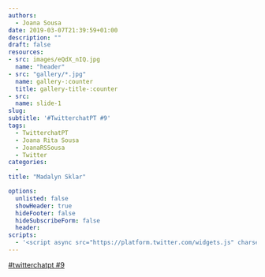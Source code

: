 ```yaml
---
authors:
  - Joana Sousa
date: 2019-03-07T21:39:59+01:00
description: ""
draft: false
resources: 
- src: images/eQdX_nIQ.jpg
  name: "header"
- src: "gallery/*.jpg"
  name: gallery-:counter
  title: gallery-title-:counter
- src:
  name: slide-1
slug:
subtitle: '#TwitterchatPT #9'
tags: 
  - TwitterchatPT
  - Joana Rita Sousa
  - JoanaRSSousa
  - Twitter
categories: 
  - 
title: "Madalyn Sklar"

options:
  unlisted: false
  showHeader: true
  hideFooter: false
  hideSubscribeForm: false
  header:
scripts:
  - '<script async src="https://platform.twitter.com/widgets.js" charset="utf-8"></script> '
---
```


<a class="twitter-moment" href="https://twitter.com/i/moments/1103782019912343554?ref_src=twsrc%5Etfw">#twitterchatpt #9</a> 

